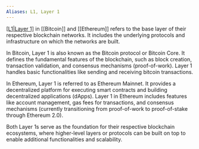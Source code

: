 ```yaml
---
Aliases: L1, Layer 1
---
```


[[L1|Layer 1]]([[L1]]) in [[Bitcoin]] and [[Ethereum]] refers to the base layer of their respective blockchain networks. It includes the underlying protocols and infrastructure on which the networks are built.

In Bitcoin, Layer 1 is also known as the Bitcoin protocol or Bitcoin Core. It defines the fundamental features of the blockchain, such as block creation, transaction validation, and consensus mechanisms (proof-of-work). Layer 1 handles basic functionalities like sending and receiving bitcoin transactions.

In Ethereum, Layer 1 is referred to as Ethereum Mainnet. It provides a decentralized platform for executing smart contracts and building decentralized applications (dApps). Layer 1 in Ethereum includes features like account management, gas fees for transactions, and consensus mechanisms (currently transitioning from proof-of-work to proof-of-stake through Ethereum 2.0).

Both Layer 1s serve as the foundation for their respective blockchain ecosystems, where higher-level layers or protocols can be built on top to enable additional functionalities and scalability.